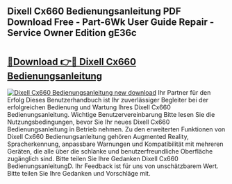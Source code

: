 ## Dixell Cx660 Bedienungsanleitung PDF Download Free - Part-6Wk User Guide Repair - Service Owner Edition gE36c

# <h2><a href="http://df1hipp.blite.top/?on=Dixell+Cx660+Bedienungsanleitung">🔗Download 👉🔴 Dixell Cx660 Bedienungsanleitung</a></h2>

[![Dixell Cx660 Bedienungsanleitung new download](https://i.imgur.com/lujVjoI.png)](http://df1hipp.blite.top/?on=Dixell+Cx660+Bedienungsanleitung)
Ihr Partner für den Erfolg Dieses Benutzerhandbuch ist Ihr zuverlässiger Begleiter bei der erfolgreichen Bedienung und Wartung Ihres Dixell Cx660 Bedienungsanleitung. Wichtige Benutzervereinbarung Bitte lesen Sie die Nutzungsbedingungen, bevor Sie Ihr neues Dixell Cx660 Bedienungsanleitung in Betrieb nehmen. Zu den erweiterten Funktionen von Dixell Cx660 Bedienungsanleitung gehören Augmented Reality, Spracherkennung, anpassbare Warnungen und Kompatibilität mit mehreren Geräten, die alle über die schlanke und benutzerfreundliche Oberfläche zugänglich sind. Bitte teilen Sie Ihre Gedanken Dixell Cx660 BedienungsanleitungD. Ihr Feedback ist für uns von unschätzbarem Wert. Bitte teilen Sie Ihre Gedanken und Vorschläge mit.

